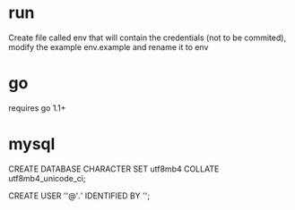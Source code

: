 # run

Create file called env that will contain the credentials (not to be commited), modify the example env.example and rename it to env

# go

requires go 1.1+

# mysql

CREATE DATABASE <db-name> CHARACTER SET utf8mb4 COLLATE utf8mb4_unicode_ci;

CREATE USER '<db-user>'@'*.*' IDENTIFIED BY '<db-password>';





